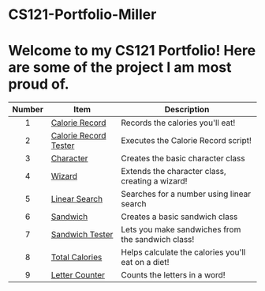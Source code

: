 # CS121-Portfolio-Miller

# Welcome to my CS121 Portfolio! Here are some of the project I am most proud of.

| Number | Item | Description |
| :----: | ------ | ----------- |
| 1 | [Calorie Record](https://github.com/JMiller921387/CS121-Portfolio-Miller/blob/main/ProjectCollection/src/CalorieRecord.java) | Records the calories you'll eat! |
|2|[Calorie Record Tester](https://github.com/JMiller921387/CS121-Portfolio-Miller/blob/main/ProjectCollection/src/CalorieRecordTester.java) | Executes the Calorie Record script! |
|3|[Character](https://github.com/JMiller921387/CS121-Portfolio-Miller/blob/main/ProjectCollection/src/Character.java)| Creates the basic character class |
|4|[Wizard](https://github.com/JMiller921387/CS121-Portfolio-Miller/blob/main/ProjectCollection/src/Wizard.java)| Extends the character class, creating a wizard! |
|5| [Linear Search](https://github.com/JMiller921387/CS121-Portfolio-Miller/blob/main/ProjectCollection/src/LinearSearchDemo.java) | Searches for a number using linear search |
|6|[Sandwich](https://github.com/JMiller921387/CS121-Portfolio-Miller/blob/main/ProjectCollection/src/Sandwich.java) | Creates a basic sandwich class|
|7|[Sandwich Tester](https://github.com/JMiller921387/CS121-Portfolio-Miller/blob/main/ProjectCollection/src/SandwichTester.java)| Lets you make sandwiches from the sandwich class!|
|8|[Total Calories](https://github.com/JMiller921387/CS121-Portfolio-Miller/blob/main/ProjectCollection/src/TotalCalories.java)|Helps calculate the calories you'll eat on a diet!| 
|9|[Letter Counter](https://github.com/JMiller921387/CS121-Portfolio-Miller/blob/main/ProjectCollection/src/letterCounter.java) | Counts the letters in a word!|

